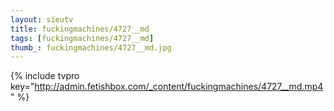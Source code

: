 ```yaml
--- 
layout: sieutv
title: fuckingmachines/4727__md
tags: [fuckingmachines/4727__md]
thumb_: fuckingmachines/4727__md.jpg
---
```

{% include tvpro key="http://admin.fetishbox.com/_content/fuckingmachines/4727__md.mp4" %} 
